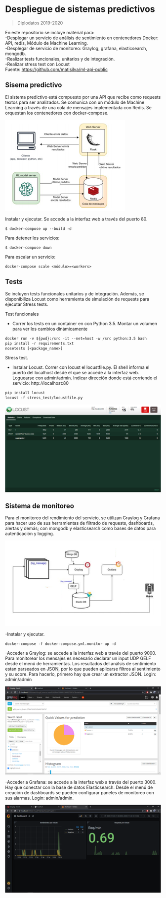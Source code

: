 # Despliegue de sistemas predictivos
> Diplodatos 2019-2020  

En este repositorio se incluye material para:  
-Desplegar un servicio de análisis de sentimiento en contenedores Docker: API, redis, Módulo de Machine Learning.   
-Desplegar de servicio de monitoreo: Graylog, grafana, elasticsearch, mongodb.  
-Realizar tests funcionales, unitarios y de integración.  
-Realizar stress test con Locust  
Fuente: https://github.com/matisilva/ml-api-public

## Sisema predictivo
El sistema predictivo está compuesto por una API que recibe como requests textos para ser analizados. Se comunica con un módulo de Machine Learning a través de una cola de mensajes implementada con Redis. Se orquestan los contenedores con docker-compose.

![Arquitectura](/assets/sentiment_arch.png?raw=true)

Instalar y ejecutar. Se accede a la interfaz web a través del puerto 80.
```
$ docker-compose up --build -d
```

Para detener los servicios:

```
$ docker-compose down
```

Para escalar un servicio:
```
docker-compose scale <módulo>=<workers>
```

## Tests
Se incluyen tests funcionales unitarios y de integración. Además, se disponibiliza Locust como herramienta de simulación de requests para ejecutar Stress tests.

Test funcionales
- Correr los tests en un container en con Python 3.5. Montar un volumen para ver los cambios dinámicamente

```
docker run -v ${pwd}:/src -it --net=host -w /src python:3.5 bash
pip install -r requirements.txt
nosetests [<package_name>]
```

Stress test.
- Instalar Locust. Correr con locust el locustfile.py. El shell informa el puerto del localhost desde el que se accede a la interfaz web. Loguearse con admin/admin. Indicar dirección donde está corriendo el servicio: http://localhost:80

```
pip install locust
locust -f stress_test/locustfile.py
```
![Locust Charts](/assets/screen_locust.png?raw=true)

## Sistema de monitoreo
Para el monitoreo del rendimiento del servicio, se utilizan Graylog y Grafana para hacer uso de sus herramientas de filtrado de requests, dashboards, alertas y demás; con mongodb y elasticsearch como bases de datos para autenticación y logging.

![Arquitectura de Monitoreo](/assets/monitor_arch.png?raw=true)

-Instalar y ejecutar. 

```
docker-compose -f docker-compose.yml.monitor up -d
```

-Acceder a Graylog: se accede a la interfaz web a través del puerto 9000. Para monitorear los mensajes es necesario declarar un input UDP GELF desde el menú de herramientas. Los resultados del análsis de sentimiento estan parseados en JSON, por lo que pueden aplicarse filtros al sentimiento y su score. Para hacerlo, primero hay que crear un extractor JSON. Login: admin/admin   

![Graylog](/assets/screen_graylog.png?raw=true)

-Acceder a Grafana: se accede a la interfaz web a través del puerto 3000. Hay que conectar con la base de datos Elasticsearch. Desde el menú de creación de dashboards se pueden configurar paneles de monitoreo con sus alarmas. Login: admin/admin.

![Grafana](/assets/screen_grafana.png?raw=true)

